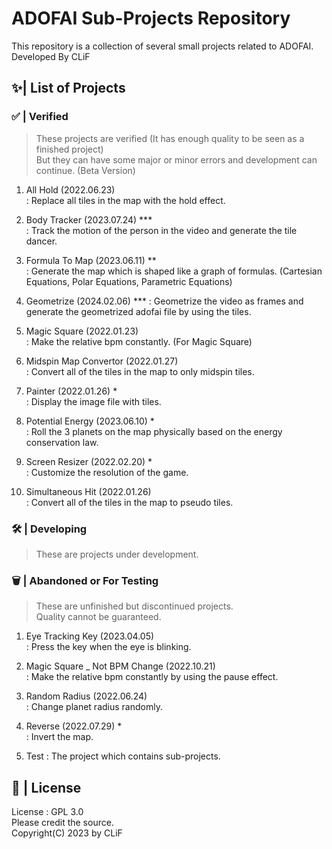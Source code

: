 # ADOFAI Sub-Projects Repository

This repository is a collection of several small projects related to ADOFAI.   
Developed By CLiF   

## ✨| List of Projects

### ✅ | Verified
> These projects are verified (It has enough quality to be seen as a finished project)         
> But they can have some major or minor errors and development can continue. (Beta Version)
   
1. All Hold (2022.06.23)   
   : Replace all tiles in the map with the hold effect.
    
2. Body Tracker (2023.07.24) ***   
   : Track the motion of the person in the video and generate the tile dancer.
   
3. Formula To Map (2023.06.11) **   
   : Generate the map which is shaped like a graph of formulas. (Cartesian Equations, Polar Equations, Parametric Equations)

4. Geometrize (2024.02.06) ***
   : Geometrize the video as frames and generate the geometrized adofai file by using the tiles.

5. Magic Square (2022.01.23)   
   : Make the relative bpm constantly. (For Magic Square)
   
6. Midspin Map Convertor (2022.01.27)   
   : Convert all of the tiles in the map to only midspin tiles.
   
7. Painter (2022.01.26) *   
   : Display the image file with tiles.
   
8. Potential Energy (2023.06.10) *   
   : Roll the 3 planets on the map physically based on the energy conservation law.
   
9. Screen Resizer (2022.02.20) *   
   : Customize the resolution of the game.
   
10. Simultaneous Hit (2022.01.26)   
   : Convert all of the tiles in the map to pseudo tiles.

### 🛠️ | Developing
> These are projects under development.   

### 🗑️ | Abandoned or For Testing
> These are unfinished but discontinued projects.   
> Quality cannot be guaranteed.
   
1. Eye Tracking Key (2023.04.05)    
   : Press the key when the eye is blinking.
   
2. Magic Square _ Not BPM Change (2022.10.21)   
   : Make the relative bpm constantly by using the pause effect.
   
3. Random Radius (2022.06.24)   
   : Change planet radius randomly.
   
4. Reverse (2022.07.29) *   
   : Invert the map.
   
5. Test
   : The project which contains sub-projects.

## 📃 | License
License : GPL 3.0   
Please credit the source.   
Copyright(C) 2023 by CLiF   

